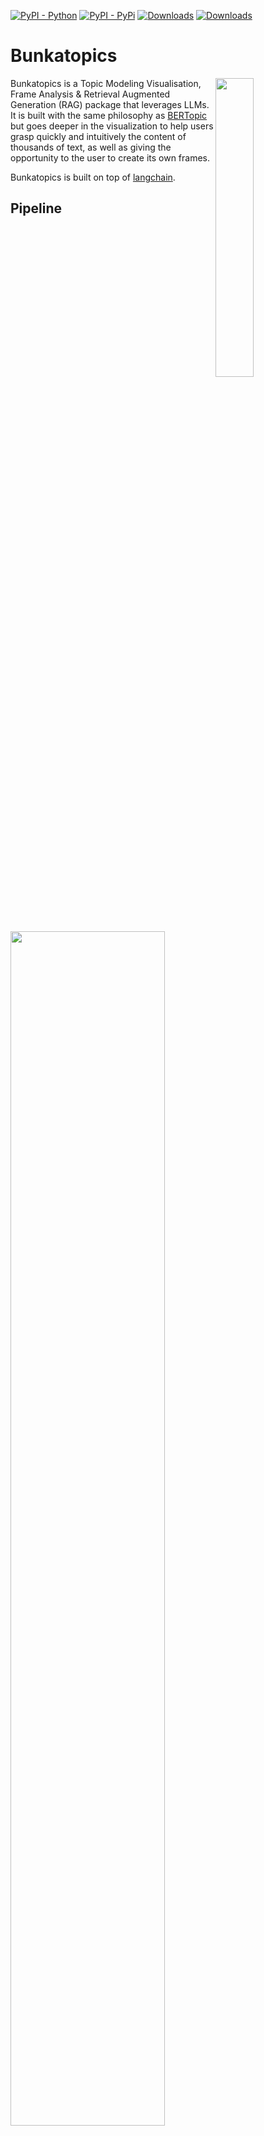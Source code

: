 [![PyPI - Python](https://img.shields.io/badge/python-v3.10-blue.svg)](https://pypi.org/project/bunkatopics/)
[![PyPI - PyPi](https://img.shields.io/pypi/v/bunkatopics)](https://pypi.org/project/bunkatopics/)
[![Downloads](https://static.pepy.tech/badge/bunkatopics)](https://pepy.tech/project/bunkatopics)
[![Downloads](https://static.pepy.tech/badge/bunkatopics/month)](https://pepy.tech/project/bunkatopics)

# Bunkatopics

<img src="images/logo.png" width="35%" height="35%" align="right" />

Bunkatopics is a Topic Modeling Visualisation, Frame Analysis & Retrieval Augmented Generation (RAG) package that leverages LLMs. It is built with the same philosophy as [BERTopic](https://github.com/MaartenGr/BERTopic) but goes deeper in the visualization to help users grasp quickly and intuitively the content of thousands of text, as well as giving the opportunity to the user to create its own frames.

Bunkatopics is built on top of [langchain](<https://python.langchain.com/docs/get_started/introduction>).

## Pipeline

<img src="images/pipeline.png" width="70%" height="70%" align="center" />

## Installation via Git Clone

```bash
pip install poetry
git clone https://github.com/charlesdedampierre/BunkaTopics.git
cd BunkaTopics

# Create the environment from the .lock file. 
poetry install # This will install all packages in the .lock file inside a virtual environmnet

# if there is a problem with chromadb, please do:
pip install chromadb==0.4.13

# Start the environment
poetry shell
```

## Colab Example

| Name  | Link  |
|---|---|
| Visual Topic Modeling With Bunkatopics  | [![Open In Colab](https://colab.research.google.com/assets/colab-badge.svg)](https://colab.research.google.com/drive/1DtPrI82TYepWLoc4RwuQnOqMJb0eWT_t?usp=sharing)  |

## Quick Start

Install the spacy tokenizer model for english:

```bash
python -m spacy download en_core_web_sm
```

We start by Loading Trump data from HuggingFace datasets

```python

from bunkatopics.functions.clean_text import clean_tweet
import random
from datasets import load_dataset

dataset = load_dataset("rguo123/trump_tweets")["train"]["content"]
full_docs = random.sample(dataset, 5000)
full_docs = [clean_tweet(x) for x in full_docs] # Cleaning the tweets
full_docs = [x for x in full_docs if len(x)>50] # Removing small tweets, they are not informative enough

```

You can the load any embedding model from langchain. Some of them might be large, please check the langchain [documentation](https://python.langchain.com/en/latest/reference/modules/embeddings.html)

## Topic Modeling

```python
from bunkatopics import Bunka
from langchain.embeddings import HuggingFaceEmbeddings

embedding_model = HuggingFaceEmbeddings(model_name="all-MiniLM-L6-v2") # We use a small model
bunka = Bunka(embedding_model=embedding_model)
bunka.fit(full_docs)

# Get the list of topics
bunka.get_topics(n_clusters = 20, name_lenght=3)
```

Then, we can visualize the topics computed

```python
bunka.visualize_topics( width=800, height=800)
```

<img src="images/newsmap.png" width="70%" height="70%" align="center" />

## Topic Modeling with GenAI Summarization of Topics

You can get the topics summarized by Generative AI.
Use any model from Langchain. We use the 7B-instruct model of [Mistral AI](<https://mistral.ai/news/announcing-mistral-7b/>) thought [llama.cpp](<https://github.com/ggerganov/llama.cpp>) and the [langchain integration](<https://python.langchain.com/docs/integrations/llms/llamacpp>).

```python
import os
from langchain.llms import HuggingFaceHub

# Using Mistral AI to Summarize the topics

llm = HuggingFaceHub(repo_id = 'mistralai/Mistral-7B-v0.1', huggingfacehub_api_token = os.environ.get("HF_TOKEN")
)
df_topics = bunka.get_clean_topic_name(generative_model = llm)
print(df_topics)
bunka.visualize_topics( width=800, height=800)
```

<img src="images/newsmap_clean.png" width="70%" height="70%" align="center" />

Start the serveur to visualize the data with a front-end. The map displayed used data from Arxiv.

Make an .env for the front to work

```bash
cp web/env web/.env
```

```python
bunka.start_server()
```

<img src="images/front.png" width="70%" height="70%" align="center" />

## Installation via pip

First, create a new virtual environment using pyenv

```bash
pyenv virtualenv 3.10 bunkatopics_env
```

Activate the environment

```bash
pyenv activate bunkatopics_env
```

Then Install the Bunkatopics package:

```bash
pip install bunkatopics==0.43
pip install chromadb==0.4.13
```

## Retrieval Augmented Generation (RAG)

It is possible to to Retrieval Augmented Generation (RAG) thanks to langchain integration with different Generative Models.

```python
query = 'What is the  main fight of Donald Trump ?'
res = bunka.rag_query(query = query, generative_model = generative_model, top_doc = 5)
print(res['result'])
```

OUTPUT:

- The main fight of Donald Trump in the presidential elections of 2016 was against Hillary Clinton. He believed he was the best candidate for president and was able to beat many other candidates in the field due to his fame and political opinions.

```python
for doc in res['source_documents']:
    text = doc.page_content.strip()
    print(text)
```

OUTPUT:

- what do you say donald  run for president
- why only donald trump can beat hillary/n
- via    donald trump on who he likes for president  donald trump/n
- if the 2016  presidential field is so deep  why is donaldtrump beating so many of their  stars
- donald trump is a respected businessman with insightful political opinions

## Bourdieu Map

The Bourdieu map display the different texts on a 2-Dimensional unsupervised scale. Every region of the map is a topic described by its most specific terms.
CLusters are created and the names are also summarized using Generative AI.

The power of this visualisation is to constrain the axis by creating continuums and looking how the data distribute over these continuums. The inspiration is coming from the French sociologist Bourdieu, who projected items on [2 Dimensional maps](https://www.politika.io/en/notice/multiple-correspondence-analysis).

```python

from langchain.llms import HuggingFaceHub

llm = HuggingFaceHub(repo_id = 'mistralai/Mistral-7B-v0.1', huggingfacehub_api_token = os.environ.get("HF_TOKEN")
)

manual_axis_name = {
                    'x_left_name':'positive',
                    'x_right_name':'negative',
                    'y_top_name':'women',
                    'y_bottom_name':'men',
                    }

bourdieu_fig = bunka.visualize_bourdieu(
    generative_model=llm,
    x_left_words=["this is a positive content"],
    x_right_words=["this is a negative content"],
    y_top_words=["this is about women"],
    y_bottom_words=["this is about men"],
    height=800,
    width=800,
    display_percent=True,
    clustering=True,
    topic_n_clusters=10,
    topic_terms=5,
    topic_top_terms_overall=500,
    topic_gen_name=True,
    convex_hull = True,
    radius_size = 0.5,
    manual_axis_name = manual_axis_name
)
bourdieu_fig.show()
```

<img src="images/bourdieu.png" width="70%" height="70%" align="center" />

## Streamlit

Run Streamlit to use BunkaTopics with a nice front-end.

```bash
python -m streamlit run streamlit/app.py 
```

## Multilanguage

The package use Spacy to extract meaningfull terms for the topic represenation.

If you wish to change language to french, first, download the corresponding spacy model:

```bash
python -m spacy download fr_core_news_lg
```

```python
embedding_model = HuggingFaceEmbeddings(model_name="distiluse-base-multilingual-cased-v2")

bunka = Bunka(embedding_model=embedding_model, language = 'fr_core_news_lg')

bunka.fit(full_docs)
bunka.get_topics(n_clusters = 20)


```  

## Functionality

Here are all the things you can do with Bunkatopics

### Common

Below, you will find an overview of common functions in Bunkatopics.

| Method | Code  |
|-----------------------|---|
| Fit the model    |  `.fit(docs)` |
| Fit the model and get the topics  |  `.fit_transform(docs)` |
| Acces the topics   | `.get_topics(n_clusters=10)`  |
| RAG   | `.rag_query(query, generative_model)`  |
| Access the top documents per topic    |  `.get_clean_topic_name()` |
| Access the distribution of topics   |  `.get_topic_repartition()` |
| Visualize the topics on a Map |  `.visualize_topics()` |
| Visualize the topics on Natural Language Supervised axis | `.visualize_bourdieu()` |
| Access the Coherence of Topics |  `.get_topic_coherence()` |
| Get the closest documents to your search | `.search('politics')` |

### Attributes

You can access several attributes

| Attribute | Description |
|------------------------|---------------------------------------------------------------------------------------------|
| `.docs`               | The documents stores as a Document pydantic model |
| `.topics` | The Topics stored as a Topic pydantic model. |
